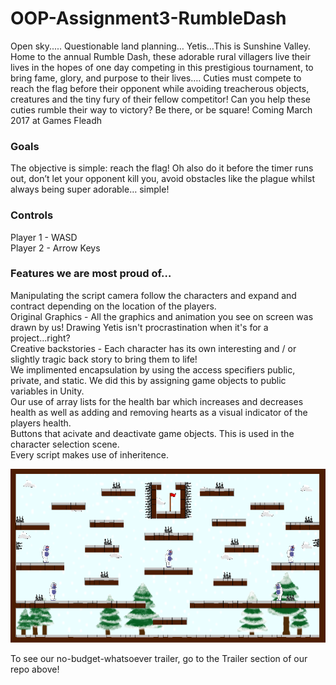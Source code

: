 # OOP-Assignment3-RumbleDash


Open sky..... Questionable land planning… Yetis…This is Sunshine Valley. Home to the annual Rumble Dash, these adorable rural villagers live their lives in the hopes of one day competing in this prestigious tournament, to bring fame, glory, and purpose to their lives…. 
Cuties must compete to reach the flag before their opponent while avoiding treacherous objects, creatures and the tiny fury of their fellow competitor! Can you help these cuties rumble their way to victory? Be there, or be square! Coming March 2017 at Games Fleadh

### Goals

The objective is simple: reach the flag! Oh also do it before the timer runs out, don’t let your opponent kill you, avoid obstacles like the plague whilst always being super adorable… simple!

### Controls
   Player 1 - WASD    
   Player 2 - Arrow Keys


### Features we are most proud of…

   Manipulating the script camera follow the characters and expand and contract depending on the location of the players.    
   Original Graphics - All the graphics and animation you see on screen was drawn by us! Drawing Yetis isn't procrastination when it's for    a project...right?    
   Creative backstories - Each character has its own interesting and / or slightly tragic back story to bring them to life!    
   We implimented encapsulation by using the access specifiers public, private, and static. We did this by assigning game objects to public    variables in Unity.    
   Our use of array lists for the health bar which increases and decreases health as well as adding and removing hearts as a visual            indicator of the players health.               
   Buttons that acivate and deactivate game objects. This is used in the character selection scene.            
   Every script makes use of inheritence.

[logo]: https://github.com/ElaGough/OOP-Assignment3-RumbleDash/blob/master/Assets/_Sprites/Levels/Complete/WinterWonderland.png?raw=true "Winter Wonderland Map"

[![Video](https://github.com/ElaGough/OOP-Assignment3-RumbleDash/blob/master/Assets/_Sprites/Levels/Complete/WinterWonderland.png?raw=true )]()


To see our no-budget-whatsoever trailer, go to the Trailer section of our repo above!

